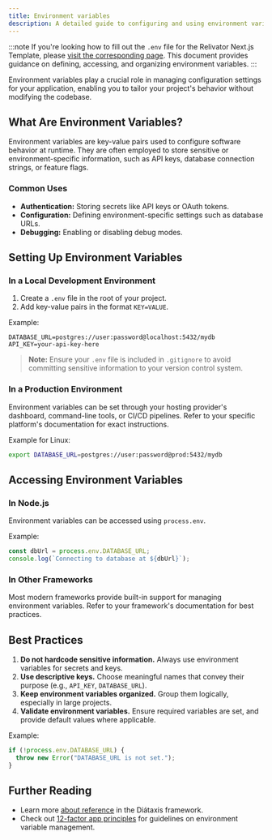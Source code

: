 ```yaml
---
title: Environment variables
description: A detailed guide to configuring and using environment variables in your project.
---
```


:::note
If you're looking how to fill out the `.env` file for the Relivator Next.js Template, please [visit the corresponding page](/relivator/env/). This document provides guidance on defining, accessing, and organizing environment variables.
:::

Environment variables play a crucial role in managing configuration settings for your application, enabling you to tailor your project's behavior without modifying the codebase.

## What Are Environment Variables?

Environment variables are key-value pairs used to configure software behavior at runtime. They are often employed to store sensitive or environment-specific information, such as API keys, database connection strings, or feature flags.

### Common Uses

- **Authentication:** Storing secrets like API keys or OAuth tokens.
- **Configuration:** Defining environment-specific settings such as database URLs.
- **Debugging:** Enabling or disabling debug modes.

## Setting Up Environment Variables

### In a Local Development Environment

1. Create a `.env` file in the root of your project.
2. Add key-value pairs in the format `KEY=VALUE`.

Example:

```properties
DATABASE_URL=postgres://user:password@localhost:5432/mydb
API_KEY=your-api-key-here
```

> **Note:** Ensure your `.env` file is included in `.gitignore` to avoid committing sensitive information to your version control system.

### In a Production Environment

Environment variables can be set through your hosting provider's dashboard, command-line tools, or CI/CD pipelines. Refer to your specific platform's documentation for exact instructions.

Example for Linux:

```bash
export DATABASE_URL=postgres://user:password@prod:5432/mydb
```

## Accessing Environment Variables

### In Node.js

Environment variables can be accessed using `process.env`.

Example:

```javascript
const dbUrl = process.env.DATABASE_URL;
console.log(`Connecting to database at ${dbUrl}`);
```

### In Other Frameworks

Most modern frameworks provide built-in support for managing environment variables. Refer to your framework's documentation for best practices.

## Best Practices

1. **Do not hardcode sensitive information.** Always use environment variables for secrets and keys.
2. **Use descriptive keys.** Choose meaningful names that convey their purpose (e.g., `API_KEY`, `DATABASE_URL`).
3. **Keep environment variables organized.** Group them logically, especially in large projects.
4. **Validate environment variables.** Ensure required variables are set, and provide default values where applicable.

Example:

```javascript
if (!process.env.DATABASE_URL) {
  throw new Error("DATABASE_URL is not set.");
}
```

## Further Reading

- Learn more [about reference](https://diataxis.fr/reference/) in the Diátaxis framework.
- Check out [12-factor app principles](https://12factor.net/config) for guidelines on environment variable management.
